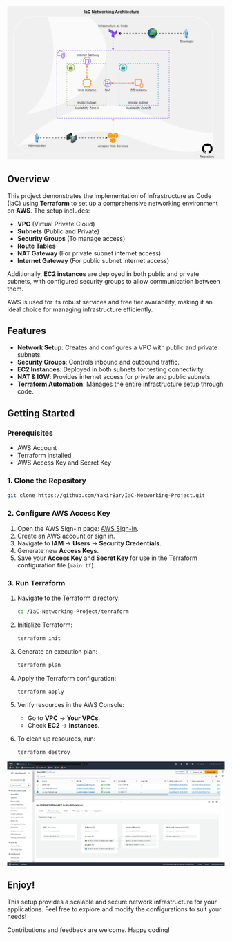 ![Architecture](./assets/architecture.gif)

## Overview

This project demonstrates the implementation of Infrastructure as Code (IaC) using **Terraform** to set up a comprehensive networking environment on **AWS**. The setup includes:

- **VPC** (Virtual Private Cloud)
- **Subnets** (Public and Private)
- **Security Groups** (To manage access)
- **Route Tables**
- **NAT Gateway** (For private subnet internet access)
- **Internet Gateway** (For public subnet internet access)

Additionally, **EC2 instances** are deployed in both public and private subnets, with configured security groups to allow communication between them. 

AWS is used for its robust services and free tier availability, making it an ideal choice for managing infrastructure efficiently.

## Features

- **Network Setup**: Creates and configures a VPC with public and private subnets.
- **Security Groups**: Controls inbound and outbound traffic.
- **EC2 Instances**: Deployed in both subnets for testing connectivity.
- **NAT & IGW**: Provides internet access for private and public subnets.
- **Terraform Automation**: Manages the entire infrastructure setup through code.

## Getting Started

### Prerequisites

- AWS Account
- Terraform installed
- AWS Access Key and Secret Key

### 1. Clone the Repository

```bash
git clone https://github.com/YakirBar/IaC-Networking-Project.git
```

### 2. Configure AWS Access Key

1. Open the AWS Sign-In page: [AWS Sign-In](https://eu-north-1.signin.aws.amazon.com).
2. Create an AWS account or sign in.
3. Navigate to **IAM** -> **Users** -> **Security Credentials**.
4. Generate new **Access Keys**.
5. Save your **Access Key** and **Secret Key** for use in the Terraform configuration file (`main.tf`).

### 3. Run Terraform

1. Navigate to the Terraform directory:
   ```bash
   cd /IaC-Networking-Project/terraform
   ```
2. Initialize Terraform:
   ```bash
   terraform init
   ```
3. Generate an execution plan:
   ```bash
   terraform plan
   ```
4. Apply the Terraform configuration:
   ```bash
   terraform apply
   ```
5. Verify resources in the AWS Console:
   - Go to **VPC** -> **Your VPCs**.
   - Check **EC2** -> **Instances**.

6. To clean up resources, run:
   ```bash
   terraform destroy
   ```

![AWS Console](./assets/console.png)

## Enjoy!

This setup provides a scalable and secure network infrastructure for your applications. Feel free to explore and modify the configurations to suit your needs!

Contributions and feedback are welcome. Happy coding!